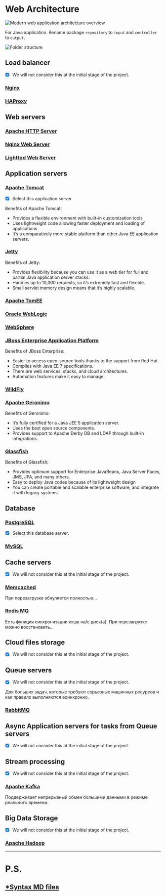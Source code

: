 # Web Architecture

![Modern web application architecture overview](./images/arch_1.png)

For Java application. Rename package `repository` to `input` and `controller` to `output`.

![Folder structure](./images/arch_2.png)

## Load balancer
- [x] We will not consider this at the initial stage of the project.

### [Nginx](https://www.nginx.com/)

### [HAProxy](https://www.haproxy.org/)

## Web servers

### [Apache HTTP Server](https://httpd.apache.org/)

### [Nginx Web Server](https://www.nginx.com/)

### [Lighttpd Web Server](https://www.lighttpd.net/)

## Application servers

### [Apache Tomcat](http://tomcat.apache.org/)
- [x] Select this application server.

Benefits of Apache Tomcat:

* Provides a flexible environment with built-in customization tools
* Uses lightweight code allowing faster deployment and loading of applications
* It’s a comparatively more stable platform than other Java EE application servers.

### [Jetty](https://www.baeldung.com/jetty-embedded#:~:text=%20Embedded%20Jetty%20Server%20in%20Java%20%201,has%20good%20support%20for%20asynchronous%20request...%20More%20)

Benefits of Jetty:

* Provides flexibility because you can use it as a web tier for full and partial Java application server stacks.
* Handles up to 10,000 requests, so it’s extremely fast and flexible.
* Small servlet memory design means that it’s highly scalable. 

### [Apache TomEE](http://tomee.apache.org/download-ng.html)

### [Oracle WebLogic](https://www.oracle.com/middleware/technologies/fusionmiddleware-downloads.html)

### [WebSphere](https://www.ibm.com/cloud/websphere-application-server?lnk=STW_US_STESCH&lnk2=trial_WASCloud&pexp=def&psrc=none&mhsrc=ibmsearch_a&mhq=webshpere)

### [JBoss Enterprise Application Platform](https://www.redhat.com/en/technologies/jboss-middleware/application-platform)

Benefits of JBoss Enterprise:

* Easier to access open-source tools thanks to the support from Red Hat.
* Complies with Java EE 7 specifications.
* There are web services, stacks, and cloud architectures.
* Automation features make it easy to manage.

### [WildFly](http://wildfly.org/)

### [Apache Geronimo](http://geronimo.apache.org/)

Benefits of Geronimo:

* It’s fully certified for a Java JEE 5 application server.
* Uses the best open source components.
* Provides support to Apache Derby DB and LDAP through built-in integrations.

### [Glassfish](https://www.oracle.com/middleware/technologies/glassfish-server.html)

Benefits of Glassfish:

* Provides optimum support for Enterprise JavaBeans, Java Server Faces, JMS, JPA, and many others.
* Easy to deploy Java codes because of its lightweight design
* You can create portable and scalable enterprise software, and integrate it with legacy systems.

## Database

### [PostgreSQL](https://www.postgresql.org/)
- [x] Select this database server.

### [MySQL](https://www.mysql.com/)

## Cache servers
- [x] We will not consider this at the initial stage of the project.

### [Memcached](https://memcached.org/)

При перезагрузке обнуляется полностью...

### [Redis MQ](https://redis.io/)

Есть функция синхронизации кэша на/с диск(а). При перезагрузке можно восстановить...

## Cloud files storage
- [x] We will not consider this at the initial stage of the project.

## Queue servers
- [x] We will not consider this at the initial stage of the project.

Для больших задач, которые требуют серьезных машинных ресурсов и как правило выполняются асинхронно.

### [RabbitMQ](https://www.rabbitmq.com/)

## Async Application servers for tasks from Queue servers
- [x] We will not consider this at the initial stage of the project.

## Stream processing
- [x] We will not consider this at the initial stage of the project.

### [Apache Kafka](https://kafka.apache.org/)
Поддерживает непрерывный обмен большими данными в режиме реального времени.

## Big Data Storage
- [x] We will not consider this at the initial stage of the project.

### [Apache Hadoop](https://hadoop.apache.org/)

---
# P.S.

## [*Syntax MD files](https://docs.github.com/en/get-started/writing-on-github/getting-started-with-writing-and-formatting-on-github/basic-writing-and-formatting-syntax)
